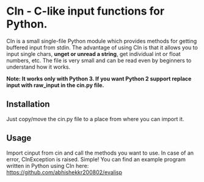 # CIn - C-like input functions for Python.

CIn is a small single-file Python module which provides methods for getting buffered input from stdin. The advantage of using CIn is that it allows you to input single chars, **unget or unread a string**, get individual int or float numbers, etc. The file is very small and can be read even by beginners to understand how it works.

**Note: It works only with Python 3. If you want Python 2 support replace input with raw_input in the cin.py file.**

## Installation

Just copy/move the cin.py file to a place from where you can import it.

## Usage

Import cinput from cin and call the methods you want to use. In case of an error, CInException is raised. Simple!
You can find an example program written in Python using CIn here: https://github.com/abhishekkr200802/evalisp
